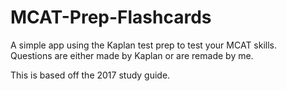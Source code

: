 # MCAT-Prep-Flashcards
A simple app using the Kaplan test prep to test your MCAT skills.  
Questions are either made by Kaplan or are remade by me. 

This is based off the 2017 study guide. 
